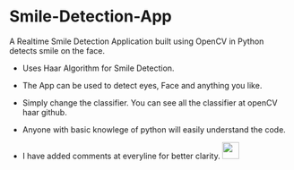 # Smile-Detection-App

A Realtime Smile Detection Application built using OpenCV in Python detects smile on the face.
    
* Uses Haar Algorithm for Smile Detection. 
    
* The App can be used to detect eyes, Face and anything you like. 
    
* Simply change the classifier. You can see all the classifier at openCV haar github.
    
* Anyone with basic knowlege of python will easily understand the code.
    
* I have added comments at everyline for better clarity. <img src="https://media.giphy.com/media/WUlplcMpOCEmTGBtBW/giphy.gif" width="30"> 
    

